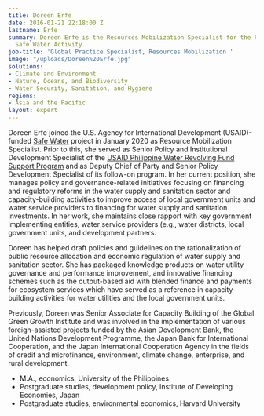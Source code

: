 ```yaml
---
title: Doreen Erfe
date: 2016-01-21 22:18:00 Z
lastname: Erfe
summary: Doreen Erfe is the Resources Mobilization Specialist for the Philippines
  Safe Water Activity.
job-title: 'Global Practice Specialist, Resources Mobilization '
image: "/uploads/Doreen%20Erfe.jpg"
solutions:
- Climate and Environment
- Nature, Oceans, and Biodiversity
- Water Security, Sanitation, and Hygiene
regions:
- Asia and the Pacific
layout: expert
---
```


Doreen Erfe joined the U.S. Agency for International Development (USAID)-funded [Safe Water](https://www.dai.com/our-work/projects/philippines-safe-water) project in January 2020 as Resource Mobilization Specialist. Prior to this, she served as Senior Policy and Institutional Development Specialist of the [USAID Philippine Water Revolving Fund Support Program](https://www.dai.com/our-work/projects/philippines-water-revolving-fund-support-program-pwrf) and as Deputy Chief of Party and Senior Policy Development Specialist of its follow-on program. In her current position, she manages policy and governance-related initiatives focusing on financing and regulatory reforms in the water supply and sanitation sector and capacity-building activities to improve access of local government units and water service providers to financing for water supply and sanitation investments. In her work, she maintains close rapport with key government implementing entities, water service providers (e.g., water districts, local government units, and development partners. 

Doreen has helped draft policies and guidelines on the rationalization of public resource allocation and economic regulation of water supply and sanitation sector. She has packaged knowledge products on water utility governance and performance improvement, and innovative financing schemes such as the output-based aid with blended finance and payments for ecosystem services which have served as a reference in capacity-building activities for water utilities and the local government units. 

Previously, Doreen was Senior Associate for Capacity Building of the Global Green Growth Institute and was involved in the implementation of various foreign-assisted projects funded by the Asian Development Bank, the United Nations Development Programme, the Japan Bank for International Cooperation, and the Japan International Cooperation Agency in the fields of credit and microfinance, environment, climate change, enterprise, and rural development.

* M.A., economics, University of the Philippines
* Postgraduate studies, development policy, Institute of Developing Economies, Japan
* Postgraduate studies, environmental economics, Harvard University